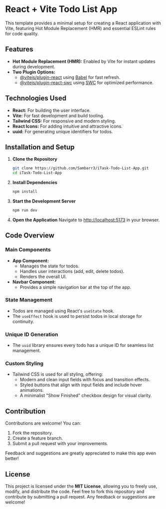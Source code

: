 # React + Vite Todo List App

This template provides a minimal setup for creating a React application with Vite, featuring Hot Module Replacement (HMR) and essential ESLint rules for code quality.

## Features

- **Hot Module Replacement (HMR):** Enabled by Vite for instant updates during development.
- **Two Plugin Options:**
  - [@vitejs/plugin-react](https://github.com/vitejs/vite-plugin-react/blob/main/packages/plugin-react/README.md) using [Babel](https://babeljs.io/) for fast refresh.
  - [@vitejs/plugin-react-swc](https://github.com/vitejs/vite-plugin-react-swc) using [SWC](https://swc.rs/) for optimized performance.

## Technologies Used

- **React:** For building the user interface.
- **Vite:** For fast development and build tooling.
- **Tailwind CSS:** For responsive and modern styling.
- **React Icons:** For adding intuitive and attractive icons.
- **uuid:** For generating unique identifiers for todos.

## Installation and Setup

1. **Clone the Repository**

   ```bash
   git clone https://github.com/Sambarr3/iTask-Todo-List-App.git
   cd iTask-Todo-List-App
   ```

2. **Install Dependencies**

   ```bash
   npm install
   ```

3. **Start the Development Server**

   ```bash
   npm run dev
   ```

4. **Open the Application** Navigate to [http://localhost:5173](http://localhost:5173) in your browser.

## Code Overview

### **Main Components**

- **App Component:**
  - Manages the state for todos.
  - Handles user interactions (add, edit, delete todos).
  - Renders the overall UI.
- **Navbar Component:**
  - Provides a simple navigation bar at the top of the app.

### **State Management**

- Todos are managed using React's `useState` hook.
- The `useEffect` hook is used to persist todos in local storage for continuity.

### **Unique ID Generation**

- The `uuid` library ensures every todo has a unique ID for seamless list management.

### **Custom Styling**

- Tailwind CSS is used for all styling, offering:
  - Modern and clean input fields with focus and transition effects.
  - Styled buttons that align with input fields and include hover animations.
  - A minimalist "Show Finished" checkbox design for visual clarity.

## Contribution

Contributions are welcome! You can:

1. Fork the repository.
2. Create a feature branch.
3. Submit a pull request with your improvements.

Feedback and suggestions are greatly appreciated to make this app even better!

## License

This project is licensed under the **MIT License**, allowing you to freely use, modify, and distribute the code.
Feel free to fork this repository and contribute by submitting a pull request. Any feedback or suggestions are welcome!


